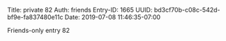 Title: private 82
Auth: friends
Entry-ID: 1665
UUID: bd3cf70b-c08c-542d-bf9e-fa837480e11c
Date: 2019-07-08 11:46:35-07:00

Friends-only entry 82
